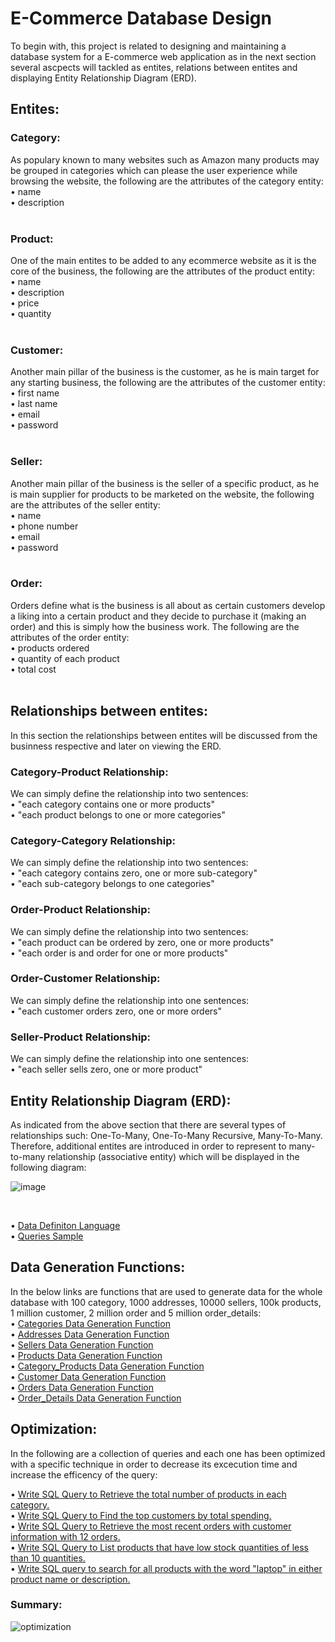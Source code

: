 # E-Commerce Database Design
To begin with, this project is related to designing and maintaining a database system for a E-commerce web application as in the next section several ascpects will tackled
as entites, relations between entites and displaying Entity Relationship Diagram (ERD). <br/>

## Entites:
### Category:
As populary known to many websites such as Amazon many products may be grouped in categories which can please the user experience while browsing the website, the following
are the attributes of the category entity: <br/>
• name <br/>
• description <br/>
<br/>

### Product:
One of the main entites to be added to any ecommerce website as it is the core of the business, the following are the attributes of the product entity: <br/>
• name <br/>
• description <br/>
• price <br/>
• quantity <br/>
<br/>

### Customer:
Another main pillar of the business is the customer, as he is main target for any starting business, the following are the attributes of the customer entity: <br/>
• first name <br/>
• last name <br/>
• email <br/>
• password <br/>
<br/>

### Seller:
Another main pillar of the business is the seller of a specific product, as he is main supplier for products to be marketed on the website, the following are the attributes of the seller entity: <br/>
• name <br/>
• phone number <br/>
• email <br/>
• password <br/>
<br/>

### Order:
Orders define what is the business is all about as certain customers develop a liking into a certain product and they decide to purchase it (making an order) and this is simply how the business work. The following are the attributes of the order entity: <br/>
•	products ordered <br/>
• quantity of each product <br/>
• total cost <br/>
<br/>

## Relationships between entites:
In this section the relationships between entites will be discussed from the businness respective and later on viewing the ERD. <br/>

### Category-Product Relationship:
We can simply define the relationship into two sentences: <br/>
• "each category contains one or more products" <br/>
• "each product belongs to one or more categories" <br/>

### Category-Category Relationship:
We can simply define the relationship into two sentences: <br/>
• "each category contains zero, one or more sub-category" <br/>
• "each sub-category belongs to one categories" <br/>

### Order-Product Relationship:
We can simply define the relationship into two sentences: <br/>
• "each product can be ordered by zero, one or more products" <br/>
• "each order is and order for one or more products" <br/>

### Order-Customer Relationship:
We can simply define the relationship into one sentences: <br/>
• "each customer orders zero, one or more orders" <br/>

### Seller-Product Relationship:
We can simply define the relationship into one sentences: <br/>
• "each seller sells zero, one or more product" <br/>

## Entity Relationship Diagram (ERD):
As indicated from the above section that there are several types of relationships such: One-To-Many, One-To-Many Recursive, Many-To-Many. Therefore, additional entites are introduced in order to represent to many-to-many relationship (associative entity) which will be displayed in the following diagram: <br/>

![image](https://github.com/Gioushy/E-Commerce/assets/105521854/badcbb6b-0561-4304-bade-2fb547f78c56)


<br/>

 • [Data Definiton Language](https://github.com/Gioushy/E-Commerce/blob/main/ddl.sql) <br/>
 • [Queries Sample](https://github.com/Gioushy/E-Commerce/blob/main/sample.sql) <br/>
## Data Generation Functions:
In the below links are functions that are used to generate data for the whole database with 100 category, 1000 addresses, 10000 sellers, 100k products, 1 million customer, 2 million order and 5 million order_details: <br/>
• [Categories Data Generation Function](https://github.com/Gioushy/E-Commerce/blob/main/functions/categoryDataFunction.sql) <br/>
• [Addresses Data Generation Function](https://github.com/Gioushy/E-Commerce/blob/main/functions/addressDataFunction.sql) <br/>
• [Sellers Data Generation Function](https://github.com/Gioushy/E-Commerce/blob/main/functions/sellerDataFunction.sql) <br/>
• [Products Data Generation Function](https://github.com/Gioushy/E-Commerce/blob/main/functions/productDataFunction.sql) <br/>
• [Category_Products Data Generation Function](https://github.com/Gioushy/E-Commerce/blob/main/functions/category_productsDataFunction.sql) <br/>
• [Customer Data Generation Function](https://github.com/Gioushy/E-Commerce/blob/main/functions/customerDataFunction.sql) <br/>
• [Orders Data Generation Function](https://github.com/Gioushy/E-Commerce/blob/main/functions/orderDataFunction.sql) <br/>
• [Order_Details Data Generation Function](https://github.com/Gioushy/E-Commerce/blob/main/functions/order_detailsDataFunction.sql) <br/>

## Optimization:
In the following are a collection of queries and each one has been optimized with a specific technique in order to decrease its excecution time and increase the efficency of the query: <br/>

• [Write SQL Query to Retrieve the total number of products in each category.](https://github.com/Gioushy/E-Commerce/blob/main/optimization/query1.md) <br/>
• [Write SQL Query to Find the top customers by total spending.](https://github.com/Gioushy/E-Commerce/blob/main/optimization/query2.md) <br/>
• [Write SQL Query to Retrieve the most recent orders with customer information with 12 orders.](https://github.com/Gioushy/E-Commerce/blob/main/optimization/query3.md) <br/>
• [Write SQL Query to List products that have low stock quantities of less than 10 quantities.](https://github.com/Gioushy/E-Commerce/blob/main/optimization/query4.md) <br/>
• [Write SQL query to search for all products with the word "laptop" in either product name or description.](https://github.com/Gioushy/E-Commerce/blob/main/optimization/query5.md) <br/>
### Summary: <br/>
![optimization](https://github.com/Gioushy/E-Commerce/assets/105521854/1b554eba-ce63-46d5-8b1b-079c41accf9e)




